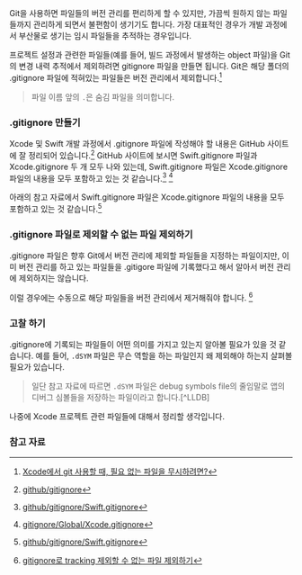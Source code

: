 Git을 사용하면 파일들의 버전 관리를 편리하게 할 수 있지만, 가끔씩 원하지 않는 파일들까지 관리하게 되면서 불편함이 생기기도 합니다. 가장 대표적인 경우가 개발 과정에서 부산물로 생기는 임시 파일들을 추적하는 경우입니다.

프로젝트 설정과 관련한 파일들(예를 들어, 빌드 과정에서 발생하는 object 파일)을 Git의 변경 내력 추적에서 제외하려면 gitignore 파일을 만들면 됩니다. Git은 해당 폴더의 .gitignore 파일에 적혀있는 파일들은 버전 관리에서 제외합니다.[^Shako]

> 파일 이름 앞의 `.`은 숨김 파일을 의미합니다.

### .gitignore 만들기  

Xcode 및 Swift 개발 과정에서 .gitignore 파일에 작성해야 할 내용은 GitHub 사이트에 잘 정리되어 있습니다.[^GitHubGitIgnore] GitHub 사이트에 보시면 Swift.gitignore 파일과 Xcode.gitignore 두 개 모두 나와 있는데, Swift.gitignore 파일은 Xcode.gitignore 파일의 내용을 모두 포함하고 있는 것 같습니다.[^SwiftGitIgnore]  [^XcodeGitIgnore]

아래의 참고 자료에서 Swift.gitignore 파일은 Xcode.gitignore 파일의 내용을 모두 포함하고 있는 것 같습니다.[^SwiftGitIgnore]


### .gitignore 파일로 제외할 수 없는 파일 제외하기

.gitignore 파일은 향후 Git에서 버전 관리에 제외할 파일들을 지정하는 파일이지만, 이미 버전 관리를 하고 있는 파일들을 .gitigore 파일에 기록했다고 해서 알아서 버전 관리에 제외하지는 않습니다. 

이럴 경우에는 수동으로 해당 파일들을 버전 관리에서 제거해줘야 합니다. [^Kyejusung]

### 고찰 하기

.gitignore에 기록되는  파일들이 어떤 의미를 가지고 있는지 알아볼 필요가 있을 것 같습니다. 예를 들어, `.dSYM` 파일은 무슨 역할을 하는 파일인지 왜 제외해야 하는지 살펴볼 필요가 있습니다.

> 일단 참고 자료에 따르면 `.dSYM` 파일은 debug symbols file의 줄임말로 앱의 디버그 심볼들을 저장하는 파일이라고 합니다.[^LLDB]

나중에 Xcode 프로젝트 관련 파일들에 대해서 정리할 생각입니다.

### 참고 자료

[^Shako]: [Xcode에서 git 사용할 때, 필요 없는 파일을 무시하려면?](http://www.shako.net/blog/236/)

[^GitHubGitIgnore]: [github/gitignore](https://github.com/github/gitignore)

[^SwiftGitIgnore]: [github/gitignore/Swift.gitignore](https://github.com/github/gitignore/blob/master/Swift.gitignore)

[^XcodeGitIgnore]: [gitignore/Global/Xcode.gitignore](https://github.com/github/gitignore/blob/master/Global/Xcode.gitignore)

[^Kyejusung]: [gitignore로 tracking 제외할 수 없는 파일 제외하기](http://kyejusung.com/2016/06/git-gitignore로-tracking-제외할-수-없는-파일-제외하기/)
